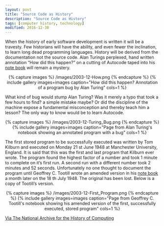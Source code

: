 ```yaml
---
layout: post
title: "Source Code as History"
description: "Source Code as History"
tags: [computer history, technology]
modified: 2016-12-30
---
```

When the history of early software development is written it will be a travesty. Few historians will have the ability, and even fewer the inclination, to learn long dead programming languages. History will be derived from the documentation not the source code. Alan Turings perplexed, hand written annotation “How did this happen?” on a cutting of Autocode taped into his [note book](http://www.chstm.manchester.ac.uk/research/nahc/contents/) will remain a mystery.

<div align="center">
{% capture images %}
    /images/2003-12-How.png
{% endcapture %}
{% include gallery images=images caption="How did this happen? Annotation of a program bug by Alan Turing" cols=1 %}
</div>

What kind of bug would stump Alan Turing? Was it merely a typo that took a few hours to find? a simple mistake maybe? Or did the discipline of the machine expose a fundamental misconception and thereby teach him a lesson? The only way to know would be to learn Autocode.

<div align="center">
{% capture images %}
    /images/2003-12-Turing_Bug.png
{% endcapture %}
{% include gallery images=images caption="Page from Alan Turing's notebook showing an annotated program with a bug" cols=1 %}
</div>

The first stored program to be successfully executed was written by Tom Kilburn and executed on Monday 21 st June 1948 at Manchester University, England. It is said that this was the first and last program that Kilburn ever wrote. The program found the highest factor of a number and took 1 minute to complete on it’s first run. A second run with a different number took 2 minutes and 52 seconds. Unfortunately no one thought to document the program until Geoffrey C. Tootill wrote an amended version in his [note book](http://www.chstm.manchester.ac.uk/research/nahc/contents/) a month later on the 18 th July 1948. The original has been lost. Below is a copy of Tootill’s version.

<div align="center">
{% capture images %}
    /images/2003-12-First_Program.png
{% endcapture %}
{% include gallery images=images caption="Page from Geoffrey C. Tootill's notebook showing his amended version of the first, successfully executed, stored program" cols=1 %}
</div>

[Via The National Archive for the History of Computing](http://www.chstm.manchester.ac.uk/downloads/media,38917,en.pdf)

